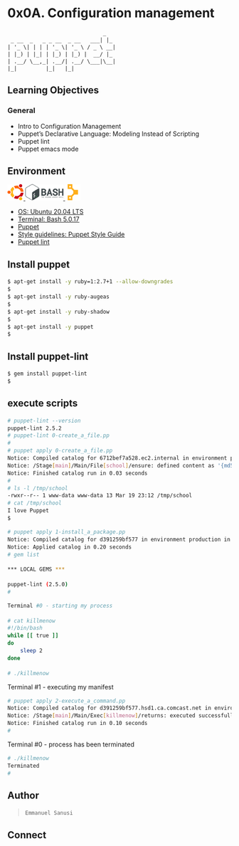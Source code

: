 # 0x0A. Configuration management

```puppet
                              _
 _ __  _   _ _ __  _ __   ___| |_
| '_ \| | | | '_ \| '_ \ / _ \ __|
| |_) | |_| | |_) | |_) |  __/ |_
| .__/ \__,_| .__/| .__/ \___|\__|
|_|         |_|   |_|

```

## Learning Objectives

### General

* Intro to Configuration Management
* Puppet’s Declarative Language: Modeling Instead of Scripting
* Puppet lint
* Puppet emacs mode

## Environment

<div>
<!-- Ubuntu --> <a href="https://ubuntu.com/" target="_blank"><img height="36px" src="https://raw.githubusercontent.com/ralexrivero/xelar_theme_profile/main/icons/ubuntu-icon.svg" alt="Ubuntu"> </a> <!-- GNU Bash --> <a href="https://www.gnu.org/software/bash/" target="_blank"><img height="36px" src="https://raw.githubusercontent.com/ralexrivero/xelar_theme_profile/main/icons/gnu-bash-logo.svg" alt="GNU Bash">
<!-- Puppet --> <a href="https://puppet.com/" target="_blank"><img height="36px" src="https://raw.githubusercontent.com/ralexrivero/xelar_theme_profile/main/icons/puppet.svg" alt="Puppet configuration manager">
</div>

* OS: Ubuntu 20.04 LTS
* Terminal: Bash 5.0.17
* Puppet
* Style guidelines: [Puppet Style Guide](https://docs.puppet.com/puppet/latest/style_guide.html)
* [Puppet lint](https://docs.puppet.com/puppet/latest/reference/puppet_lint.html)

## Install puppet

```bash
$ apt-get install -y ruby=1:2.7+1 --allow-downgrades
$
$ apt-get install -y ruby-augeas
$
$ apt-get install -y ruby-shadow
$
$ apt-get install -y puppet
$
```

## Install puppet-lint

```bash
$ gem install puppet-lint
$
```

## execute scripts

```bash
# puppet-lint --version
puppet-lint 2.5.2
# puppet-lint 0-create_a_file.pp
#
# puppet apply 0-create_a_file.pp
Notice: Compiled catalog for 6712bef7a528.ec2.internal in environment production in 0.04 seconds
Notice: /Stage[main]/Main/File[school]/ensure: defined content as '{md5}f1b70c2a42a98d82224986a612400db9'
Notice: Finished catalog run in 0.03 seconds
#
# ls -l /tmp/school
-rwxr--r-- 1 www-data www-data 13 Mar 19 23:12 /tmp/school
# cat /tmp/school
I love Puppet
$
```

```bash
# puppet apply 1-install_a_package.pp
Notice: Compiled catalog for d391259bf577 in environment production in 0.14 seconds
Notice: Applied catalog in 0.20 seconds
# gem list

*** LOCAL GEMS ***

puppet-lint (2.5.0)
#
```

```bash
Terminal #0 - starting my process

# cat killmenow
#!/bin/bash
while [[ true ]]
do
    sleep 2
done

# ./killmenow
```

Terminal #1 - executing my manifest

```bash
# puppet apply 2-execute_a_command.pp
Notice: Compiled catalog for d391259bf577.hsd1.ca.comcast.net in environment production in 0.01 seconds
Notice: /Stage[main]/Main/Exec[killmenow]/returns: executed successfully
Notice: Finished catalog run in 0.10 seconds
#
```

Terminal #0 - process has been terminated

```bash
# ./killmenow
Terminated
#
```

## Author

>```Emmanuel Sanusi```

## Connect

<br>
<div>
</br>
</div>
